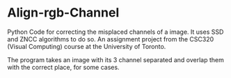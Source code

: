 # Align-rgb-Channel
Python Code for correcting the misplaced channels of a image. It uses SSD and ZNCC algorithms to do so. An assignment project from the CSC320 (Visual Computing) course at the University of Toronto.

The program takes an image with its 3 channel separated and overlap them with the correct place, for some cases.


